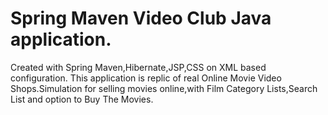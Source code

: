 # Spring Maven Video Club Java application.
Created with Spring Maven,Hibernate,JSP,CSS on XML based configuration.
This application is replic of real Online Movie Video Shops.Simulation for selling movies online,with Film Category Lists,Search List
and option to Buy The Movies.
